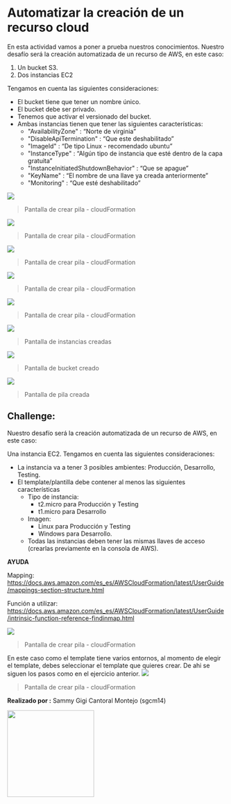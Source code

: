 Automatizar la creación de un recurso cloud
=========
En esta actividad vamos a poner a prueba nuestros conocimientos. Nuestro desafío
será la creación automatizada de un recurso de AWS, en este caso:
1. Un bucket S3.
2. Dos instancias EC2

Tengamos en cuenta las siguientes consideraciones:

- El bucket tiene que tener un nombre único.
- El bucket debe ser privado.
- Tenemos que activar el versionado del bucket.
- Ambas instancias tienen que tener las siguientes características:
    - "AvailabilityZone" : “Norte de virginia”
    - "DisableApiTermination" : “Que este deshabilitado”
    - "ImageId" : “De tipo Linux - recomendado ubuntu”
    - "InstanceType" : “Algún tipo de instancia que esté dentro de la capa
    gratuita”
    - "InstanceInitiatedShutdownBehavior" : “Que se apague”
    - "KeyName" : “El nombre de una llave ya creada anteriormente”
    - "Monitoring" : “Que esté deshabilitado”

![](https://raw.githubusercontent.com/sgcm14/0523C02-infraestructura-II/main/CloudFormation/Captura1.PNG)
> Pantalla de crear pila - cloudFormation

![](https://raw.githubusercontent.com/sgcm14/0523C02-infraestructura-II/main/CloudFormation/Captura2.PNG)
>  Pantalla de crear pila - cloudFormation

![](https://raw.githubusercontent.com/sgcm14/0523C02-infraestructura-II/main/CloudFormation/Captura3.PNG)
>  Pantalla de crear pila - cloudFormation

![](https://raw.githubusercontent.com/sgcm14/0523C02-infraestructura-II/main/CloudFormation/Captura4.PNG)
>  Pantalla de crear pila - cloudFormation

![](https://raw.githubusercontent.com/sgcm14/0523C02-infraestructura-II/main/CloudFormation/Captura5.PNG)
>  Pantalla de crear pila - cloudFormation

![](https://raw.githubusercontent.com/sgcm14/0523C02-infraestructura-II/main/CloudFormation/instancias.PNG)
>  Pantalla de instancias creadas

![](https://raw.githubusercontent.com/sgcm14/0523C02-infraestructura-II/main/CloudFormation/bucket.PNG)
>  Pantalla de bucket creado

![](https://raw.githubusercontent.com/sgcm14/0523C02-infraestructura-II/main/CloudFormation/pila.PNG)
>  Pantalla de pila creada


**Challenge:**
-
Nuestro desafío será la creación automatizada de un recurso de AWS, en este caso:

Una instancia EC2. Tengamos en cuenta las siguientes consideraciones:
- La instancia va a tener 3 posibles ambientes: Producción, Desarrollo, Testing.
- El template/plantilla debe contener al menos las siguientes características
    - Tipo de instancia:
        - t2.micro para Producción y Testing
        - t1.micro para Desarrollo
    - Imagen:
        - Linux para Producción y Testing
        - Windows para Desarrollo.
    - Todas las instancias deben tener las mismas llaves de acceso
    (crearlas previamente en la consola de AWS).

**AYUDA**

Mapping:
https://docs.aws.amazon.com/es_es/AWSCloudFormation/latest/UserGuide/mappings-section-structure.html

Función a utilizar:
https://docs.aws.amazon.com/es_es/AWSCloudFormation/latest/UserGuide/intrinsic-function-reference-findinmap.html


![](https://raw.githubusercontent.com/sgcm14/0523C02-infraestructura-II/main/CloudFormation/challenge1.PNG)
>  Pantalla de crear pila - cloudFormation


En este caso como el template tiene varios entornos, al momento de elegir el template, debes seleccionar el template que quieres crear. De ahi se siguen los pasos como en el ejercicio anterior.
![](https://raw.githubusercontent.com/sgcm14/0523C02-infraestructura-II/main/CloudFormation/challenge2.PNG)
>  Pantalla de crear pila - cloudFormation

**Realizado por :** Sammy Gigi Cantoral Montejo (sgcm14)

<img src ="https://raw.githubusercontent.com/sgcm14/sgcm14/main/sammy.jpg" width="200">